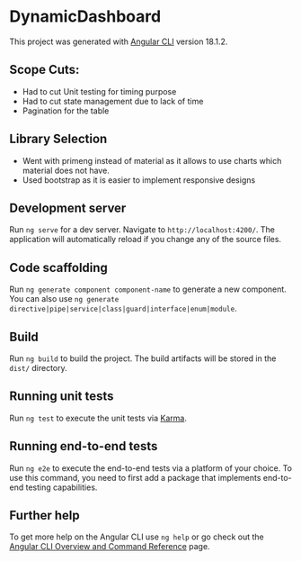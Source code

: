# DynamicDashboard

This project was generated with [Angular CLI](https://github.com/angular/angular-cli) version 18.1.2.

## Scope Cuts:

- Had to cut Unit testing for timing purpose
- Had to cut state management due to lack of time 
- Pagination for the table

## Library Selection
- Went with primeng instead of material as it allows to use charts which material does not have.
- Used bootstrap as it is easier to implement responsive designs

## Development server

Run `ng serve` for a dev server. Navigate to `http://localhost:4200/`. The application will automatically reload if you change any of the source files.

## Code scaffolding

Run `ng generate component component-name` to generate a new component. You can also use `ng generate directive|pipe|service|class|guard|interface|enum|module`.

## Build

Run `ng build` to build the project. The build artifacts will be stored in the `dist/` directory.

## Running unit tests

Run `ng test` to execute the unit tests via [Karma](https://karma-runner.github.io).

## Running end-to-end tests

Run `ng e2e` to execute the end-to-end tests via a platform of your choice. To use this command, you need to first add a package that implements end-to-end testing capabilities.

## Further help

To get more help on the Angular CLI use `ng help` or go check out the [Angular CLI Overview and Command Reference](https://angular.dev/tools/cli) page.
